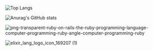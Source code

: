 ![Top Langs](https://github-readme-stats.vercel.app/api/top-langs/?username=shayanholakouee&layout=compact&theme=ocean_dark)

![Anurag's GitHub stats](https://github-readme-stats.vercel.app/api?username=shayanholakouee&show_icons=true&theme=ocean_dark)

![png-transparent-ruby-on-rails-the-ruby-programming-language-computer-programming-ruby-angle-computer-programming-ruby](https://user-images.githubusercontent.com/55746476/143846402-9f750ab6-22cb-47d3-a808-e7b79f6d48ab.png)

![elixir_lang_logo_icon_169207 (1)](https://user-images.githubusercontent.com/55746476/143846330-738507ef-ecb0-4135-aa89-632c3dc787e7.png)


<!--
**shayanholakouee/shayanholakouee** is a ✨ _special_ ✨ repository because its `README.md` (this file) appears on your GitHub profile.

Here are some ideas to get you started:

- 🔭 I’m currently working on ...
- 🌱 I’m currently learning ...
- 👯 I’m looking to collaborate on ...
- 🤔 I’m looking for help with ...
- 💬 Ask me about ...
- 📫 How to reach me: ...
- 😄 Pronouns: ...
- ⚡ Fun fact: ...
-->
